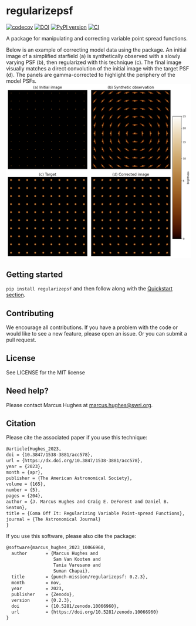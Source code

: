 # regularizepsf
[![codecov](https://codecov.io/gh/punch-mission/regularizepsf/branch/main/graph/badge.svg?token=pn4NTO70I9)](https://codecov.io/gh/punch-mission/regularizepsf)
[![DOI](https://zenodo.org/badge/555583385.svg)](https://zenodo.org/badge/latestdoi/555583385)
[![PyPI version](https://badge.fury.io/py/regularizepsf.svg)](https://badge.fury.io/py/regularizepsf)
[![CI](https://github.com/punch-mission/regularizepsf/actions/workflows/ci.yml/badge.svg)](https://github.com/punch-mission/regularizepsf/actions/workflows/ci.yml)

A package for manipulating and correcting variable point spread functions.

Below is an example of correcting model data using the package. An initial image of a simplified starfield (a) is synthetically observed with a slowly
varying PSF (b), then regularized with this technique (c). The final image visually matches a direct convolution of
the initial image with the target PSF (d). The panels are gamma-corrected to highlight the periphery of the model PSFs.
![Example result image](model_example.png)

## Getting started

`pip install regularizepsf` and then follow along with the [Quickstart section](https://punch-mission.github.io/regularizepsf/quickstart.html). 

## Contributing
We encourage all contributions. If you have a problem with the code or would like to see a new feature, please open an issue. Or you can submit a pull request. 

## License
See LICENSE for the MIT license

## Need help?
Please contact Marcus Hughes at [marcus.hughes@swri.org](mailto:marcus.hughes@swri.org).

## Citation
Please cite the associated paper if you use this technique: 

```
@article{Hughes_2023,
doi = {10.3847/1538-3881/acc578},
url = {https://dx.doi.org/10.3847/1538-3881/acc578},
year = {2023},
month = {apr},
publisher = {The American Astronomical Society},
volume = {165},
number = {5},
pages = {204},
author = {J. Marcus Hughes and Craig E. DeForest and Daniel B. Seaton},
title = {Coma Off It: Regularizing Variable Point-spread Functions},
journal = {The Astronomical Journal}
}
```

If you use this software, please also cite the package: 
```
@software{marcus_hughes_2023_10066960,
  author       = {Marcus Hughes and
                  Sam Van Kooten and
                  Tania Varesano and
                  Suman Chapai},
  title        = {punch-mission/regularizepsf: 0.2.3},
  month        = nov,
  year         = 2023,
  publisher    = {Zenodo},
  version      = {0.2.3},
  doi          = {10.5281/zenodo.10066960},
  url          = {https://doi.org/10.5281/zenodo.10066960}
}
```
